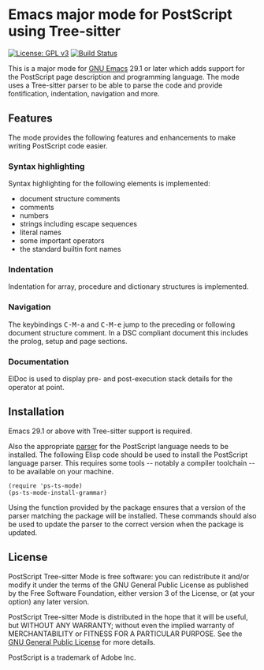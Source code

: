 # Emacs major mode for PostScript using Tree-sitter

[![License: GPL v3](https://img.shields.io/badge/License-GPLv3-blue.svg)](https://www.gnu.org/licenses/gpl-3.0)
[![Build Status](https://github.com/smoeding/ps-ts-mode/actions/workflows/CI.yaml/badge.svg)](https://github.com/smoeding/ps-ts-mode/actions/workflows/CI.yaml)

This is a major mode for [GNU Emacs](https://www.gnu.org/software/emacs/) 29.1 or later which adds support for the PostScript page description and programming language. The mode uses a Tree-sitter parser to be able to parse the code and provide fontification, indentation, navigation and more.

## Features

The mode provides the following features and enhancements to make writing PostScript code easier.

### Syntax highlighting

Syntax highlighting for the following elements is implemented:

- document structure comments
- comments
- numbers
- strings including escape sequences
- literal names
- some important operators
- the standard builtin font names

### Indentation

Indentation for array, procedure and dictionary structures is implemented.

### Navigation

The keybindings <kbd>C-M-a</kbd> and <kbd>C-M-e</kbd> jump to the preceding or following document structure comment. In a DSC compliant document this includes the prolog, setup and page sections.

### Documentation

ElDoc is used to display pre- and post-execution stack details for the operator at point.

## Installation

Emacs 29.1 or above with Tree-sitter support is required.

Also the appropriate [parser](https://github.com/smoeding/tree-sitter-postscript) for the PostScript language needs to be installed. The following Elisp code should be used to install the PostScript language parser.  This requires some tools -- notably a compiler toolchain -- to be available on your machine.

```elisp
(require 'ps-ts-mode)
(ps-ts-mode-install-grammar)
```

Using the function provided by the package ensures that a version of the parser matching the package will be installed. These commands should also be used to update the parser to the correct version when the package is updated.

## License

PostScript Tree-sitter Mode is free software: you can redistribute it and/or modify it under the terms of the GNU General Public License as published by the Free Software Foundation, either version 3 of the License, or (at your option) any later version.

PostScript Tree-sitter Mode is distributed in the hope that it will be useful, but WITHOUT ANY WARRANTY; without even the implied warranty of MERCHANTABILITY or FITNESS FOR A PARTICULAR PURPOSE.  See the [GNU General Public License](http://www.gnu.org/licenses/) for more details.

PostScript is a trademark of Adobe Inc.
